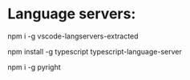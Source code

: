 <h1>Language servers:</h1>

<p>npm i -g vscode-langservers-extracted</p>
<p>npm install -g typescript typescript-language-server</p>
<p>npm i -g pyright</p>
